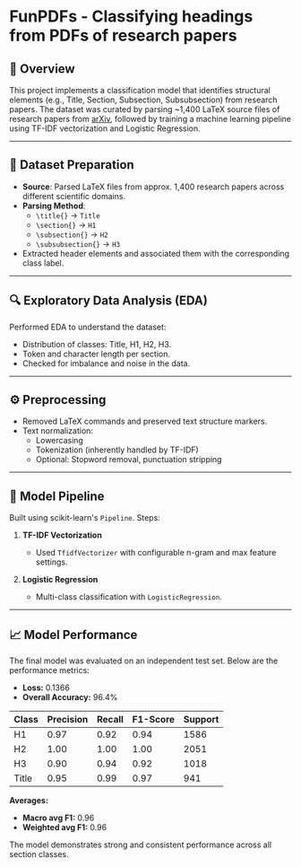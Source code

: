 # FunPDFs - Classifying headings from PDFs of research papers

## 📄 Overview

This project implements a classification model that identifies structural elements (e.g., Title, Section, Subsection, Subsubsection) from research papers. The dataset was curated by parsing ~1,400 LaTeX source files of research papers from [arXiv](https://arxiv.org), followed by training a machine learning pipeline using TF-IDF vectorization and Logistic Regression.

---
## 🧾 Dataset Preparation

- **Source**: Parsed LaTeX files from approx. 1,400 research papers across different scientific domains.
- **Parsing Method**:
  - `\title{}` → `Title`
  - `\section{}` → `H1`
  - `\subsection{}` → `H2`
  - `\subsubsection{}` → `H3`
- Extracted header elements and associated them with the corresponding class label.

---

## 🔍 Exploratory Data Analysis (EDA)

Performed EDA to understand the dataset:

- Distribution of classes: Title, H1, H2, H3.
- Token and character length per section.
- Checked for imbalance and noise in the data.

---
## ⚙️ Preprocessing

- Removed LaTeX commands and preserved text structure markers.
- Text normalization:
  - Lowercasing
  - Tokenization (inherently handled by TF-IDF)
  - Optional: Stopword removal, punctuation stripping

---
## 🧠 Model Pipeline

Built using scikit-learn's `Pipeline`. Steps:

1. **TF-IDF Vectorization**
   - Used `TfidfVectorizer` with configurable n-gram and max feature settings.

2. **Logistic Regression**
   - Multi-class classification with `LogisticRegression`.
---

## 📈 Model Performance

The final model was evaluated on an independent test set. Below are the performance metrics:

- **Loss:** 0.1366
- **Overall Accuracy:** 96.4%

| Class   | Precision | Recall | F1-Score | Support |
|---------|-----------|--------|----------|---------|
| H1      | 0.97      | 0.92   | 0.94     | 1586    |
| H2      | 1.00      | 1.00   | 1.00     | 2051    |
| H3      | 0.90      | 0.94   | 0.92     | 1018    |
| Title   | 0.95      | 0.99   | 0.97     | 941     |

**Averages:**

- **Macro avg F1:** 0.96
- **Weighted avg F1:** 0.96

The model demonstrates strong and consistent performance across all section classes.
